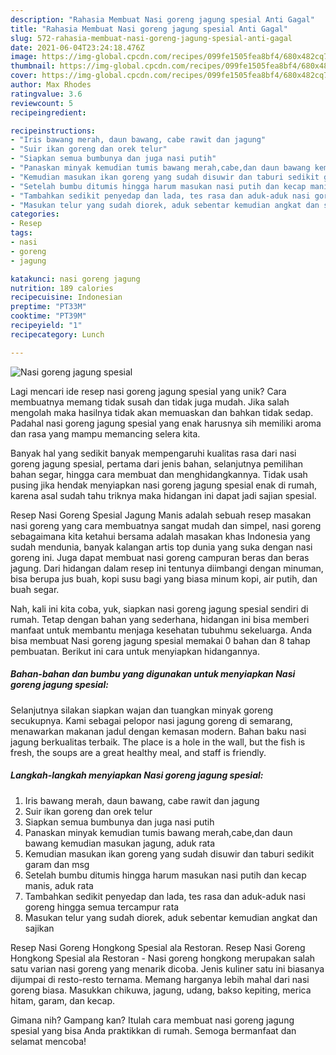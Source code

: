 ```yaml
---
description: "Rahasia Membuat Nasi goreng jagung spesial Anti Gagal"
title: "Rahasia Membuat Nasi goreng jagung spesial Anti Gagal"
slug: 572-rahasia-membuat-nasi-goreng-jagung-spesial-anti-gagal
date: 2021-06-04T23:24:18.476Z
image: https://img-global.cpcdn.com/recipes/099fe1505fea8bf4/680x482cq70/nasi-goreng-jagung-spesial-foto-resep-utama.jpg
thumbnail: https://img-global.cpcdn.com/recipes/099fe1505fea8bf4/680x482cq70/nasi-goreng-jagung-spesial-foto-resep-utama.jpg
cover: https://img-global.cpcdn.com/recipes/099fe1505fea8bf4/680x482cq70/nasi-goreng-jagung-spesial-foto-resep-utama.jpg
author: Max Rhodes
ratingvalue: 3.6
reviewcount: 5
recipeingredient:

recipeinstructions:
- "Iris bawang merah, daun bawang, cabe rawit dan jagung"
- "Suir ikan goreng dan orek telur"
- "Siapkan semua bumbunya dan juga nasi putih"
- "Panaskan minyak kemudian tumis bawang merah,cabe,dan daun bawang kemudian masukan jagung, aduk rata"
- "Kemudian masukan ikan goreng yang sudah disuwir dan taburi sedikit garam dan msg"
- "Setelah bumbu ditumis hingga harum masukan nasi putih dan kecap manis, aduk rata"
- "Tambahkan sedikit penyedap dan lada, tes rasa dan aduk-aduk nasi goreng hingga semua tercampur rata"
- "Masukan telur yang sudah diorek, aduk sebentar kemudian angkat dan sajikan"
categories:
- Resep
tags:
- nasi
- goreng
- jagung

katakunci: nasi goreng jagung 
nutrition: 189 calories
recipecuisine: Indonesian
preptime: "PT33M"
cooktime: "PT39M"
recipeyield: "1"
recipecategory: Lunch

---
```



![Nasi goreng jagung spesial](https://img-global.cpcdn.com/recipes/099fe1505fea8bf4/680x482cq70/nasi-goreng-jagung-spesial-foto-resep-utama.jpg)

Lagi mencari ide resep nasi goreng jagung spesial yang unik? Cara membuatnya memang tidak susah dan tidak juga mudah. Jika salah mengolah maka hasilnya tidak akan memuaskan dan bahkan tidak sedap. Padahal nasi goreng jagung spesial yang enak harusnya sih memiliki aroma dan rasa yang mampu memancing selera kita.

Banyak hal yang sedikit banyak mempengaruhi kualitas rasa dari nasi goreng jagung spesial, pertama dari jenis bahan, selanjutnya pemilihan bahan segar, hingga cara membuat dan menghidangkannya. Tidak usah pusing jika hendak menyiapkan nasi goreng jagung spesial enak di rumah, karena asal sudah tahu triknya maka hidangan ini dapat jadi sajian spesial.

Resep Nasi Goreng Spesial Jagung Manis adalah sebuah resep masakan nasi goreng yang cara membuatnya sangat mudah dan simpel, nasi goreng sebagaimana kita ketahui bersama adalah masakan khas Indonesia yang sudah mendunia, banyak kalangan artis top dunia yang suka dengan nasi goreng ini. Juga dapat membuat nasi goreng campuran beras dan beras jagung. Dari hidangan dalam resep ini tentunya diimbangi dengan minuman, bisa berupa jus buah, kopi susu bagi yang biasa minum kopi, air putih, dan buah segar.


Nah, kali ini kita coba, yuk, siapkan nasi goreng jagung spesial sendiri di rumah. Tetap dengan bahan yang sederhana, hidangan ini bisa memberi manfaat untuk membantu menjaga kesehatan tubuhmu sekeluarga. Anda bisa membuat Nasi goreng jagung spesial memakai 0 bahan dan 8 tahap pembuatan. Berikut ini cara untuk menyiapkan hidangannya.

<!--inarticleads1-->

##### Bahan-bahan dan bumbu yang digunakan untuk menyiapkan Nasi goreng jagung spesial:



Selanjutnya silakan siapkan wajan dan tuangkan minyak goreng secukupnya. Kami sebagai pelopor nasi jagung goreng di semarang, menawarkan makanan jadul dengan kemasan modern. Bahan baku nasi jagung berkualitas terbaik. The place is a hole in the wall, but the fish is fresh, the soups are a great healthy meal, and staff is friendly. 

<!--inarticleads2-->

##### Langkah-langkah menyiapkan Nasi goreng jagung spesial:

1. Iris bawang merah, daun bawang, cabe rawit dan jagung
1. Suir ikan goreng dan orek telur
1. Siapkan semua bumbunya dan juga nasi putih
1. Panaskan minyak kemudian tumis bawang merah,cabe,dan daun bawang kemudian masukan jagung, aduk rata
1. Kemudian masukan ikan goreng yang sudah disuwir dan taburi sedikit garam dan msg
1. Setelah bumbu ditumis hingga harum masukan nasi putih dan kecap manis, aduk rata
1. Tambahkan sedikit penyedap dan lada, tes rasa dan aduk-aduk nasi goreng hingga semua tercampur rata
1. Masukan telur yang sudah diorek, aduk sebentar kemudian angkat dan sajikan


Resep Nasi Goreng Hongkong Spesial ala Restoran. Resep Nasi Goreng Hongkong Spesial ala Restoran - Nasi goreng hongkong merupakan salah satu varian nasi goreng yang menarik dicoba. Jenis kuliner satu ini biasanya dijumpai di resto-resto ternama. Memang harganya lebih mahal dari nasi goreng biasa. Masukkan chikuwa, jagung, udang, bakso kepiting, merica hitam, garam, dan kecap. 

Gimana nih? Gampang kan? Itulah cara membuat nasi goreng jagung spesial yang bisa Anda praktikkan di rumah. Semoga bermanfaat dan selamat mencoba!
